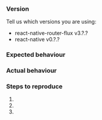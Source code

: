 ### Version

Tell us which versions you are using:

- react-native-router-flux v3.?.?
- react-native v0.?.?

### Expected behaviour



### Actual behaviour



### Steps to reproduce

1.
2.
3.


